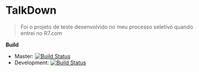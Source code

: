 # TalkDown

> Foi o projeto de teste desenvolvido no meu processo seletivo quando entrei no R7.com

**Build**

- Master: [![Build Status](https://travis-ci.org/paulopatto/talk_down.svg?branch=master)](https://travis-ci.org/paulopatto/talk_down)
- Development: [![Build Status](https://travis-ci.org/paulopatto/talk_down.svg?branch=development)](https://travis-ci.org/paulopatto/talk_down)
